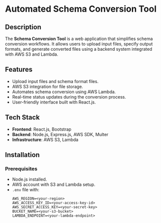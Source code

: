 # Automated Schema Conversion Tool

## Description

The **Schema Conversion Tool** is a web application that simplifies schema conversion workflows. It allows users to upload input files, specify output formats, and generate converted files using a backend system integrated with AWS S3 and Lambda.

## Features

- Upload input files and schema format files.
- AWS S3 integration for file storage.
- Automates schema conversion using AWS Lambda.
- Real-time status updates during the conversion process.
- User-friendly interface built with React.js.

## Tech Stack

- **Frontend**: React.js, Bootstrap
- **Backend**: Node.js, Express.js, AWS SDK, Multer
- **Infrastructure**: AWS S3, Lambda

## Installation

### Prerequisites

- Node.js installed.
- AWS account with S3 and Lambda setup.
- `.env` file with:
  ```plaintext
  AWS_REGION=<your-region>
  AWS_ACCESS_KEY_ID=<your-access-key-id>
  AWS_SECRET_ACCESS_KEY=<your-secret-key>
  BUCKET_NAME=<your-s3-bucket>
  LAMBDA_ENDPOINT=<your-lambda-endpoint>
